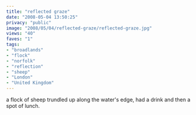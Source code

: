 ```yaml
---
title: "reflected graze"
date: "2008-05-04 13:50:25"
privacy: "public"
image: "2008/05/04/reflected-graze/reflected-graze.jpg"
views: "40"
faves: "1"
tags:
- "broadlands"
- "flock"
- "norfolk"
- "reflection"
- "sheep"
- "London"
- "United Kingdom"
---
```

a flock of sheep trundled up along the water's edge, had a drink and then a spot of lunch.<a href="/photos/2008/05/04/reflected-graze"></a>
